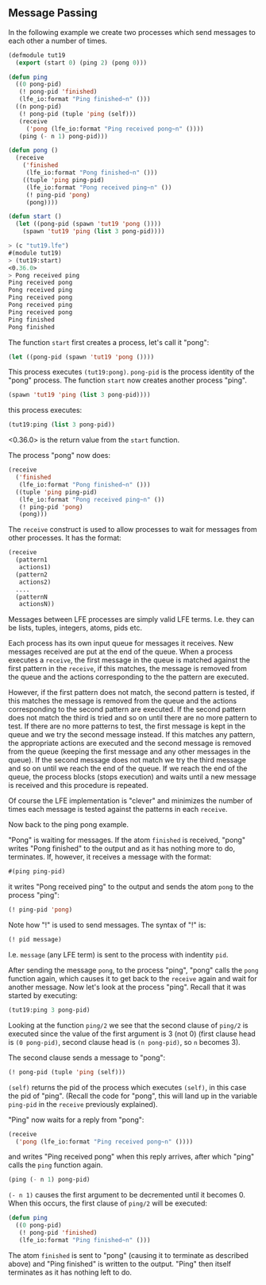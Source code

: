 ## Message Passing

In the following example we create two processes which send messages to each other a number of times.

```lisp
(defmodule tut19
  (export (start 0) (ping 2) (pong 0)))

(defun ping
  ((0 pong-pid)
   (! pong-pid 'finished)
   (lfe_io:format "Ping finished~n" ()))
  ((n pong-pid)
   (! pong-pid (tuple 'ping (self)))
   (receive
     ('pong (lfe_io:format "Ping received pong~n" ())))
   (ping (- n 1) pong-pid)))

(defun pong ()
  (receive
    ('finished 
     (lfe_io:format "Pong finished~n" ()))
    ((tuple 'ping ping-pid)
     (lfe_io:format "Pong received ping~n" ())
     (! ping-pid 'pong)
     (pong))))

(defun start ()
  (let ((pong-pid (spawn 'tut19 'pong ())))
    (spawn 'tut19 'ping (list 3 pong-pid))))
```

```lisp
> (c "tut19.lfe")
#(module tut19)
> (tut19:start)
<0.36.0>
> Pong received ping
Ping received pong
Pong received ping
Ping received pong
Pong received ping
Ping received pong
Ping finished
Pong finished
```

The function ``start`` first creates a process, let's call it "pong":

```lisp
(let ((pong-pid (spawn 'tut19 'pong ())))
```

This process executes ``(tut19:pong)``. ``pong-pid`` is the process identity of the "pong" process. The function ``start`` now creates another process "ping".

```lisp
(spawn 'tut19 'ping (list 3 pong-pid))))
```

this process executes:

```lisp
(tut19:ping (list 3 pong-pid))
```

<0.36.0> is the return value from the ``start`` function.

The process "pong" now does:

```lisp
(receive
  ('finished 
   (lfe_io:format "Pong finished~n" ()))
  ((tuple 'ping ping-pid)
   (lfe_io:format "Pong received ping~n" ())
   (! ping-pid 'pong)
   (pong)))
```

The ``receive`` construct is used to allow processes to wait for messages from other processes. It has the format:

```lisp
(receive
  (pattern1
   actions1)
  (pattern2
   actions2)
  ....
  (patternN
   actionsN))
```

Messages between LFE processes are simply valid LFE terms. I.e. they can be lists, tuples, integers, atoms, pids etc.

Each process has its own input queue for messages it receives. New messages received are put at the end of the queue. When a process executes a ``receive``, the first message in the queue is matched against the first pattern in the ``receive``, if this matches, the message is removed from the queue and the actions corresponding to the the pattern are executed.

However, if the first pattern does not match, the second pattern is tested, if this matches the message is removed from the queue and the actions corresponding to the second pattern are executed. If the second pattern does not match the third is tried and so on until there are no more pattern to test. If there are no more patterns to test, the first message is kept in the queue and we try the second message instead. If this matches any pattern, the appropriate actions are executed and the second message is removed from the queue (keeping the first message and any other messages in the queue). If the second message does not match we try the third message and so on until we reach the end of the queue. If we reach the end of the queue, the process blocks (stops execution) and waits until a new message is received and this procedure is repeated.

Of course the LFE implementation is "clever" and minimizes the number of times each message is tested against the patterns in each ``receive``.

Now back to the ping pong example.

"Pong" is waiting for messages. If the atom ``finished`` is received, "pong" writes "Pong finished" to the output and as it has nothing more to do, terminates. If, however, it receives a message with the format:

```lisp
#(ping ping-pid)
```

it writes "Pong received ping" to the output and sends the atom ``pong`` to the process "ping":

```lisp
(! ping-pid 'pong)
```

Note how "!" is used to send messages. The syntax of "!" is:

```lisp
(! pid message)
```

I.e. ``message`` (any LFE term) is sent to the process with indentity ``pid``.

After sending the message ``pong``, to the process "ping", "pong" calls the ``pong`` function again, which causes it to get back to the ``receive`` again and wait for another message. Now let's look at the process "ping". Recall that it was started by executing:

```lisp
(tut19:ping 3 pong-pid)
```

Looking at the function ``ping/2`` we see that the second clause of ``ping/2`` is executed since the value of the first argument is 3 (not 0) (first clause head is ``(0 pong-pid)``, second clause head is ``(n pong-pid)``, so ``n`` becomes 3).

The second clause sends a message to "pong":

```lisp
(! pong-pid (tuple 'ping (self)))
```

``(self)`` returns the pid of the process which executes ``(self)``, in this case the pid of "ping". (Recall the code for "pong", this will land up in the variable ``ping-pid`` in the ``receive`` previously explained).

"Ping" now waits for a reply from "pong":

```lisp
(receive
  ('pong (lfe_io:format "Ping received pong~n" ())))
```

and writes "Ping received pong" when this reply arrives, after which "ping" calls the ``ping`` function again.

```lisp
(ping (- n 1) pong-pid)
```

``(- n 1)`` causes the first argument to be decremented until it becomes 0. When this occurs, the first clause of ``ping/2`` will be executed:

```lisp
(defun ping
  ((0 pong-pid)
   (! pong-pid 'finished)
   (lfe_io:format "Ping finished~n" ()))
```

The atom ``finished`` is sent to "pong" (causing it to terminate as described above) and "Ping finished" is written to the output. "Ping" then itself terminates as it has nothing left to do.
